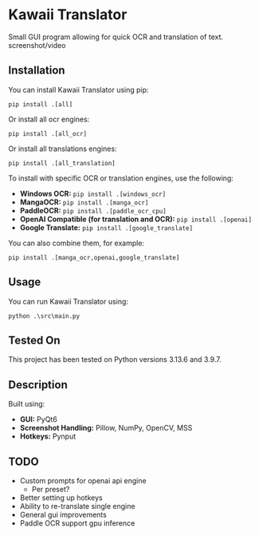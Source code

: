 # Kawaii Translator

Small GUI program allowing for quick OCR and translation of text.
screenshot/video

## Installation

You can install Kawaii Translator using pip:

`pip install .[all] `

Or install all ocr engines:

`pip install .[all_ocr]`

Or install all translations engines:

`pip install .[all_translation]`

To install with specific OCR or translation engines, use the following:

*   **Windows OCR:** `pip install .[windows_ocr]`
*   **MangaOCR:** `pip install .[manga_ocr]`
*   **PaddleOCR:** `pip install .[paddle_ocr_cpu]`
*   **OpenAI Compatible (for translation and OCR):** `pip install .[openai]`
*   **Google Translate:** `pip install .[google_translate]`

You can also combine them, for example:

`pip install .[manga_ocr,openai,google_translate]`

## Usage
You can run Kawaii Translator using:

`python .\src\main.py`

## Tested On

This project has been tested on Python versions 3.13.6 and 3.9.7.

## Description

Built using:
*   **GUI:** PyQt6
*   **Screenshot Handling:** Pillow, NumPy, OpenCV, MSS
*   **Hotkeys:** Pynput

## TODO

*   Custom prompts for openai api engine
    *   Per preset?
*   Better setting up hotkeys
*   Ability to re-translate single engine
*   General gui improvements
*   Paddle OCR support gpu inference